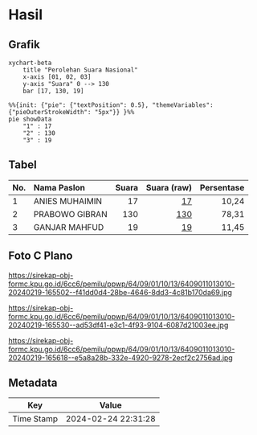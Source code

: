 # Hasil

## Grafik

```mermaid
xychart-beta
    title "Perolehan Suara Nasional"
    x-axis [01, 02, 03]
    y-axis "Suara" 0 --> 130
    bar [17, 130, 19]
```

```mermaid
%%{init: {"pie": {"textPosition": 0.5}, "themeVariables": {"pieOuterStrokeWidth": "5px"}} }%%
pie showData
    "1" : 17
    "2" : 130
    "3" : 19
```

## Tabel

| No. | Nama Paslon    | Suara | Suara (raw) | Persentase |
|:--- |:-------------- | -----:| -----------:| ----------:|
| 1   | ANIES MUHAIMIN | 17    | [17][p-1]   | 10,24      |
| 2   | PRABOWO GIBRAN | 130   | [130][p-2]  | 78,31      |
| 3   | GANJAR MAHFUD  | 19    | [19][p-3]   | 11,45      |


[p-1]: https://github.com/gigit-pemilu/pemilu-2024/blob/main/pilpres/hitung-suara/sub/64-kalimantan-timur/sub/09-penajam-paser-utara/sub/01-penajam/sub/1013-buluminung/sub/010-tps/sub/paslon-1.txt
[p-2]: https://github.com/gigit-pemilu/pemilu-2024/blob/main/pilpres/hitung-suara/sub/64-kalimantan-timur/sub/09-penajam-paser-utara/sub/01-penajam/sub/1013-buluminung/sub/010-tps/sub/paslon-2.txt
[p-3]: https://github.com/gigit-pemilu/pemilu-2024/blob/main/pilpres/hitung-suara/sub/64-kalimantan-timur/sub/09-penajam-paser-utara/sub/01-penajam/sub/1013-buluminung/sub/010-tps/sub/paslon-3.txt

## Foto C Plano

https://sirekap-obj-formc.kpu.go.id/6cc6/pemilu/ppwp/64/09/01/10/13/6409011013010-20240219-165502--f41dd0d4-28be-4646-8dd3-4c81b170da69.jpg

https://sirekap-obj-formc.kpu.go.id/6cc6/pemilu/ppwp/64/09/01/10/13/6409011013010-20240219-165530--ad53df41-e3c1-4f93-9104-6087d21003ee.jpg

https://sirekap-obj-formc.kpu.go.id/6cc6/pemilu/ppwp/64/09/01/10/13/6409011013010-20240219-165618--e5a8a28b-332e-4920-9278-2ecf2c2756ad.jpg


## Metadata

| Key        | Value               |
| ---------- | ------------------- |
| Time Stamp | 2024-02-24 22:31:28 |



